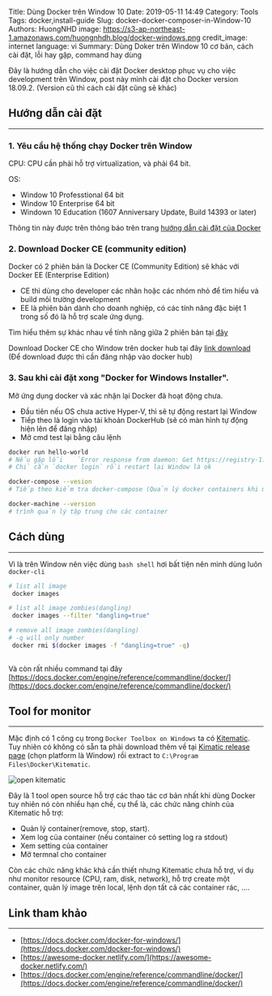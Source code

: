 Title: Dùng Docker trên Window 10
Date: 2019-05-11 14:49
Category: Tools
Tags: docker,install-guide
Slug: docker-docker-composer-in-Window-10
Authors: HuongNHD
image: https://s3-ap-northeast-1.amazonaws.com/huongnhdh.blog/docker-windows.png
credit_image: internet
language: vi
Summary: Dùng Doker trên Window 10 cơ bản, cách cài đặt, lỗi hay gặp, command hay dùng


Đây là hướng dẫn cho việc cài đặt Docker desktop phục vụ cho việc development trên Window, post này mình cài đặt cho Docker version 18.09.2. (Version cũ thì cách cài đặt cũng sẽ khác)

## Hướng dẫn cài đặt
---
### 1. Yêu cầu hệ thống chạy Docker trên Window

CPU: CPU cần phải hỗ trợ virtualization, và phải 64 bit.

OS:

- Window 10 Professtional 64 bit 
- Window 10 Enterprise 64 bit
- Windown 10 Education (1607 Anniversary Update, Build 14393 or later)

Thông tin này được trên thông báo trên trang [hướng dẫn cài đặt của Docker](https://docs.docker.com/docker-for-windows/install/#what-to-know-before-you-install)

### 2. Download Docker CE (community edition)

Docker có 2 phiên bản là Docker CE (Community Edition) sẽ khác với Docker EE (Enterprise Edition)

- CE thì dùng cho developer các nhân hoặc các nhóm nhỏ để tìm hiểu và build môi trường development
- EE là phiên bản dành cho doanh nghiệp, có các tính năng đặc biệt 1 trong số đó là hỗ trợ scale ứng dụng. 

Tìm hiểu thêm sự khác nhau về tính năng giữa 2 phiên bản tại [đây](https://docs.docker.com/install/overview/)

Download Docker CE cho Window trên docker hub tại đây [link download](https://hub.docker.com/editions/community/docker-ce-desktop-windows) (Để download được thì cần đăng nhập vào docker hub)

### 3. Sau khi cài đặt xong "Docker for Windows Installer". 

Mở ứng dụng docker và xác nhận lại Docker đã hoạt động chưa.

- Đầu tiên nếu OS chưa active Hyper-V, thì sẽ tự động restart lại Window
- Tiếp theo là login vào tài khoản DockerHub (sẽ có màn hình tự động hiện lên để đăng nhập)
- Mở cmd test lại bằng câu lệnh

```bash
docker run hello-world
# Nếu gặp lỗi    `Error response from daemon: Get https://registry-1.docker.io/v2/: 540 net/http: request canceled while waiting for         connection (Client.Timeout exceeded while awaiting headers)`
# Chỉ cần `docker login` rồi restart lại Window là ok

docker-compose --vesion
# Tiếp theo kiểm tra docker-compose (Quản lý docker containers khi một ứng dụng cần nhiều docker. vd một ứng dụng blog cần 1 container run nginx, 1 container apache, 1 container mySQL chẳng hạn)

docker-machine --version
# trình quản lý tập trung cho các container
```


## Cách dùng
---
Vì là trên Window nên việc dùng `bash shell` hơi bất tiện nên mình dùng luôn `docker-cli`
```sh
# list all image
 docker images

# list all image zombies(dangling)
 docker images --filter "dangling=true"

# remove all image zombies(dangling)
# -q will only number 
 docker rmi $(docker images -f "dangling=true" -q)
 
```
Và còn rất nhiều command tại đây [https://docs.docker.com/engine/reference/commandline/docker/](https://docs.docker.com/engine/reference/commandline/docker/)


## Tool for monitor
---
Mặc định có 1 công cụ trong `Docker Toolbox on Windows` ta có [Kitematic](https://kitematic.com/). Tuy nhiên có không có sẵn ta phải download thêm về tại 
[Kimatic release page](https://github.com/docker/kitematic/releases) (chọn platform là Window)
rồi extract to `C:\Program Files\Docker\Kitematic`. 

![open kitematic](https://s3-ap-northeast-1.amazonaws.com/huongnhdh.blog/OpenKitematic.png)

Đây là 1 tool open source hỗ trợ các thao tác cơ bản nhất khi dùng Docker tuy nhiên nó còn nhiều hạn chế, cụ thể là, các chức năng chính của Kitematic hỗ trợ: 

- Quản lý container(remove, stop, start).
- Xem log của container (nếu container có setting log ra stdout)
- Xem setting của container 
- Mở termnal cho container 

Còn các chức năng khác khả cần thiết nhưng Kitematic chưa hỗ trợ, ví dụ như monitor resource (CPU, ram, disk, network), hỗ trợ create một container, quản lý image trên local, lệnh dọn tất cả các container rác, ....

## Link tham khảo
---
- [https://docs.docker.com/docker-for-windows/](https://docs.docker.com/docker-for-windows/)
- [https://awesome-docker.netlify.com/](https://awesome-docker.netlify.com/)
- [https://docs.docker.com/engine/reference/commandline/docker/](https://docs.docker.com/engine/reference/commandline/docker/)